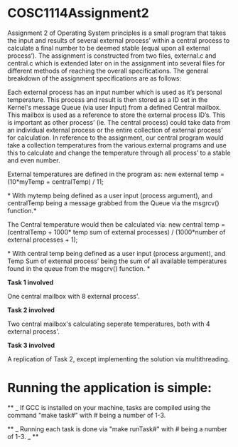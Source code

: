 # COSC1114Assignment2

Assignment 2 of Operating System principles is a small program that takes the input and results of several external process’ within a central process to calculate a final number to be deemed stable (equal upon all external process’).
The assignment is constructed from two files, external.c and central.c which is extended later on in the assignment into several files for different methods of reaching the overall specifications.
The general breakdown of the assignment specifications are as follows:
 
Each external process has an input number which is used as it’s personal temperature. This process and result is then stored as a ID set in the Kernel's message Queue (via user Input) from a defined Central mailbox. This mailbox is used as a reference to store the external process ID’s.
This is important as other process’ (ie. The central process) could take data from an individual external process or the entire collection of external process’ for calculation.
In reference to the assignment, our central program would take a collection temperatures from the various external programs and use this to calculate and change the temperature through all process’ to a stable and even number.

External temperatures are defined in the program as:
new external temp = (10*myTemp + centralTemp) / 11; 

  \* With mytemp being defined as a user input (process argument), and centralTemp being a message grabbed from the Queue via the msgrcv()    function.\*


The Central temperature would then be calculated via:
new central temp = (centralTemp + 1000* temp sum of external processes) / (1000*number of external processes + 1); 

  \* With central temp being defined as a user input (process argument), and Temp Sum of external process’ being the sum of all available   temperatures found in the queue from the msgcrv() function. \*

**Task 1 involved**

One central mailbox with 8 external process'.

**Task 2 involved**

Two central mailbox's calculating seperate temperatures, both with 4 external process'.

**Task 3 involved**

A replication of Task 2, except implementing the solution via multithreading.

# Running the application is simple: 
** _ If GCC is installed on your machine, tasks are compiled using the command "make task#" with # being a number of 1-3.

** _ Running each task is done via "make runTask#" with # being a number of 1-3. _ **
